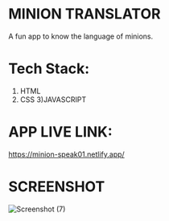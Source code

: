 # MINION TRANSLATOR
A fun app to know the language of minions.

# Tech Stack:
1) HTML
2) CSS
3)JAVASCRIPT

# APP LIVE LINK:
https://minion-speak01.netlify.app/

# SCREENSHOT
![Screenshot (7)](https://user-images.githubusercontent.com/111733870/195495041-c5e17f0a-7e4e-44b0-89bd-a115069feb4f.png)
